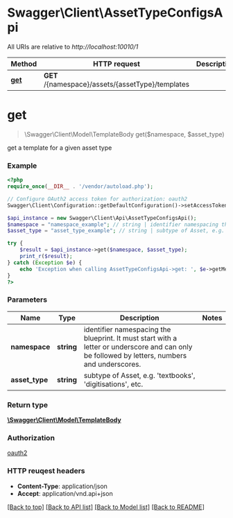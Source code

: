 # Swagger\Client\AssetTypeConfigsApi

All URIs are relative to *http://localhost:10010/1*

Method | HTTP request | Description
------------- | ------------- | -------------
[**get**](AssetTypeConfigsApi.md#get) | **GET** /{namespace}/assets/{assetType}/templates | 


# **get**
> \Swagger\Client\Model\TemplateBody get($namespace, $asset_type)



get a template for a given asset type

### Example 
```php
<?php
require_once(__DIR__ . '/vendor/autoload.php');

// Configure OAuth2 access token for authorization: oauth2
Swagger\Client\Configuration::getDefaultConfiguration()->setAccessToken('YOUR_ACCESS_TOKEN');

$api_instance = new Swagger\Client\Api\AssetTypeConfigsApi();
$namespace = "namespace_example"; // string | identifier namespacing the blueprint. It must start with a letter or underscore and can only be followed by letters, numbers and underscores.
$asset_type = "asset_type_example"; // string | subtype of Asset, e.g. 'textbooks', 'digitisations', etc.

try { 
    $result = $api_instance->get($namespace, $asset_type);
    print_r($result);
} catch (Exception $e) {
    echo 'Exception when calling AssetTypeConfigsApi->get: ', $e->getMessage(), "\n";
}
?>
```

### Parameters

Name | Type | Description  | Notes
------------- | ------------- | ------------- | -------------
 **namespace** | **string**| identifier namespacing the blueprint. It must start with a letter or underscore and can only be followed by letters, numbers and underscores. | 
 **asset_type** | **string**| subtype of Asset, e.g. &#39;textbooks&#39;, &#39;digitisations&#39;, etc. | 

### Return type

[**\Swagger\Client\Model\TemplateBody**](TemplateBody.md)

### Authorization

[oauth2](../README.md#oauth2)

### HTTP reuqest headers

 - **Content-Type**: application/json
 - **Accept**: application/vnd.api+json

[[Back to top]](#) [[Back to API list]](../README.md#documentation-for-api-endpoints) [[Back to Model list]](../README.md#documentation-for-models) [[Back to README]](../README.md)

